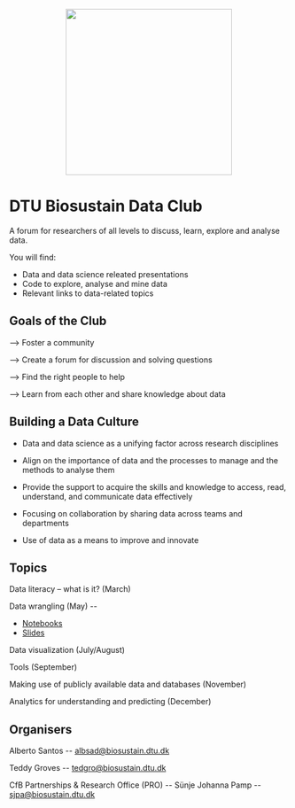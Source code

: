 <p align="center">
  <img src="figures/data_club_logo_small.png" width="300">
</p>

# DTU Biosustain Data Club

A forum for researchers of all levels to discuss, learn, explore and analyse data.

You will find:
- Data and data science releated presentations
- Code to explore, analyse and mine data
- Relevant links to data-related topics

## Goals of the Club

—> Foster a community

—> Create a forum for discussion and solving questions

—> Find the right people to help

—> Learn from each other and share knowledge about data

## Building a Data Culture

- Data and data science as a unifying factor across research disciplines

- Align on the importance of data and the processes to manage and the methods to analyse them

- Provide the support to acquire the skills and knowledge to access, read, understand, and communicate data effectively

- Focusing on collaboration by sharing data across teams and departments

- Use of data as a means to improve and innovate

## Topics

Data literacy – what is it? (March)

Data wrangling (May) -- 
  - [Notebooks](https://github.com/biosustain/data_club/tree/main/notebooks/data_wrangling)
  - [Slides](https://github.com/biosustain/data_club/blob/main/slides/2_data_wrangling.pdf)

Data visualization (July/August)

Tools (September)

Making use of publicly available data and databases (November)

Analytics for understanding and predicting (December)

## Organisers

Alberto Santos -- albsad@biosustain.dtu.dk

Teddy Groves -- tedgro@biosustain.dtu.dk

CfB Partnerships & Research Office (PRO) -- Sünje Johanna Pamp -- sjpa@biosustain.dtu.dk
